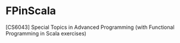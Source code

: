 # FPinScala
[CS6043] Special Topics in Advanced Programming (with Functional Programming in Scala exercises)
